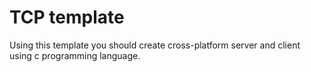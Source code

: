 # TCP template

Using this template you should create cross-platform server and client 
using c programming language.
